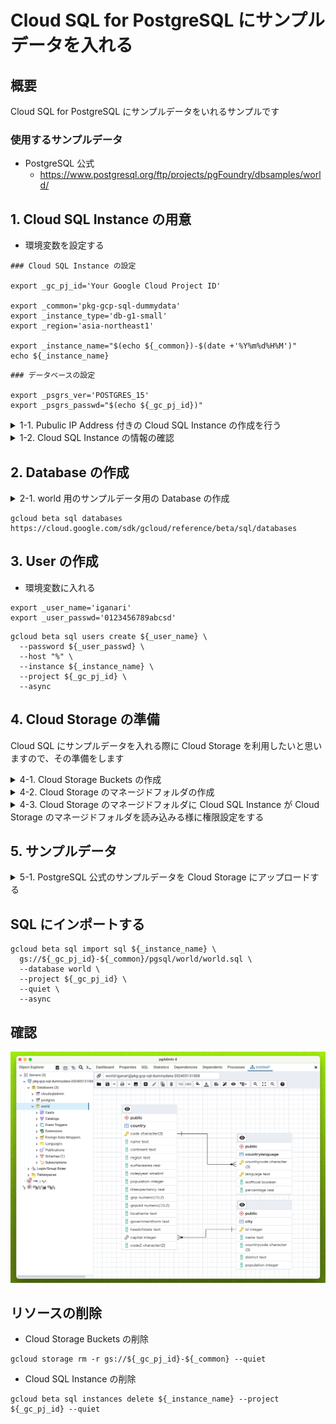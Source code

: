 # Cloud SQL for PostgreSQL にサンプルデータを入れる

## 概要

Cloud SQL for PostgreSQL にサンプルデータをいれるサンプルです

### 使用するサンプルデータ

- PostgreSQL 公式
  - https://www.postgresql.org/ftp/projects/pgFoundry/dbsamples/world/

## 1. Cloud SQL Instance の用意

+ 環境変数を設定する

```
### Cloud SQL Instance の設定

export _gc_pj_id='Your Google Cloud Project ID'

export _common='pkg-gcp-sql-dummydata'
export _instance_type='db-g1-small'
export _region='asia-northeast1'

export _instance_name="$(echo ${_common})-$(date +'%Y%m%d%H%M')"
echo ${_instance_name}
```
```
### データベースの設定

export _psgrs_ver='POSTGRES_15'
export _psgrs_passwd="$(echo ${_gc_pj_id})"
```

<details>
<summary>1-1. Pubulic IP Address 付きの Cloud SQL Instance の作成を行う</summary>

- [Cloud SQL の gcloud コマンド](../../_gcloud/) を参考に **Pubulic IP Address 付きの Cloud SQL Instance** の作成を行う

```
### Public IP Address のみ
gcloud beta sql instances create ${_instance_name} \
  --database-version ${_mysql_ver} \
  --root-password "${_mysql_root_passwd}" \
  --tier ${_instance_type} \
  --region ${_region} \
  --project ${_gc_pj_id} \
  --async
```

</details>

<details>
<summary>1-2. Cloud SQL Instance の情報の確認</summary>

```
gcloud beta sql instances describe ${_instance_name} --project ${_gc_pj_id} --format json
```
```
### サンプル

$ gcloud beta sql instances describe ${_instance_name} --project ${_gc_pj_id} --format json
{
  "backendType": "SECOND_GEN",
  "connectionName": "hogehoge:asia-northeast1:pkg-gcp-sql-dummydata-202405131008",
  "createTime": "2024-05-13T01:14:46.086Z",
  "databaseInstalledVersion": "POSTGRES_15_5",
  "databaseVersion": "POSTGRES_15",
  "etag": "af7fbe6eed450fee17bfdfdsafsdfdsgdsfasdfasdfasf",
  "gceZone": "asia-northeast1-b",
  "geminiConfig": {
    "activeQueryEnabled": false,
    "entitled": false,
    "googleVacuumMgmtEnabled": false,
    "indexAdvisorEnabled": false,
    "oomSessionCancelEnabled": false
  },

...
```

</details>

## 2. Database の作成

<details>
<summary>2-1. world 用のサンプルデータ用の Database の作成</summary>

```
export _database_name='world'
export _database_character_set='utf8'
```
```
gcloud beta sql databases create ${_database_name} \
  --instance ${_instance_name} \
  --charset ${_database_character_set} \
  --project ${_gc_pj_id} \
  --async
```

</details>

```
gcloud beta sql databases
https://cloud.google.com/sdk/gcloud/reference/beta/sql/databases
```

## 3. User の作成

+ 環境変数に入れる

```
export _user_name='iganari'
export _user_passwd='0123456789abcsd'
```
```
gcloud beta sql users create ${_user_name} \
  --password ${_user_passwd} \
  --host "%" \
  --instance ${_instance_name} \
  --project ${_gc_pj_id} \
  --async
```

## 4. Cloud Storage の準備

Cloud SQL にサンプルデータを入れる際に Cloud Storage を利用したいと思いますので、その準備をします

<details>
<summary>4-1. Cloud Storage Buckets の作成</summary>

- Buckets 自体は `Uniform` で作成する

```
gcloud storage buckets create gs://${_gc_pj_id}-${_common} \
  --location ${_region} \
  --uniform-bucket-level-access \
  --project ${_gc_pj_id}
```

</details>

<details>
<summary>4-2. Cloud Storage のマネージドフォルダの作成</summary>

- [マネージドフォルダ](https://cloud.google.com/storage/docs/creating-managing-managed-folders?hl=en#command-line) を作成する
  - フォルダレベルで権限を付与することが出来るため

```
gcloud storage managed-folders create gs://${_gc_pj_id}-${_common}/pgsql --project ${_gc_pj_id}
```

</details>


<details>
<summary>4-3. Cloud Storage のマネージドフォルダに Cloud SQL Instance が Cloud Storage のマネージドフォルダを読み込みる様に権限設定をする</summary>

- Cloud SQL Instance の Service Account を調べる

```
gcloud beta sql instances describe ${_instance_name} --project ${_gc_pj_id} --format json | jq -r .serviceAccountEmailAddress

export _sql_instance_sa=`gcloud beta sql instances describe ${_instance_name} --project ${_gc_pj_id} --format json | jq -r .serviceAccountEmailAddress`
echo ${_sql_instance_sa}
```

- マネージドフォルダの権限の設定
  - https://cloud.google.com/storage/docs/access-control/using-iam-for-managed-folders?hl=en
  - JSON を用いる必要がある

- JSON ファイルの作成

```
export _role='roles/storage.objectViewer'
export _member=`echo serviceAccount:${_sql_instance_sa}`
```
```
cat << __EOF__ > permission.json
{
  "bindings":[
    {
      "role": "${_role}",
      "members":[
        "${_member}"
      ]
    }
  ]
}
__EOF__
```

- 権限の設定

```
gcloud storage managed-folders set-iam-policy \
  gs://${_gc_pj_id}-${_common}/pgsql \
  permission.json \
  --project ${_gc_pj_id}
```

</details>



## 5. サンプルデータ

<details>
<summary>5-1. PostgreSQL 公式のサンプルデータを Cloud Storage にアップロードする</summary>

```
https://ftp.postgresql.org/pub/projects/pgFoundry/dbsamples/world/world-1.0/world-1.0.tar.gz
```

- ダウンロードと tar.gz の解凍

```
cd /tmp

curl -O https://ftp.postgresql.org/pub/projects/pgFoundry/dbsamples/world/world-1.0/world-1.0.tar.gz
tar -zxvf ./world-1.0.tar.gz
```

- サンプルデータの確認

```
ls -la dbsamples-0.1/world/
```
```
### 例

$ ls -la dbsamples-0.1/world/
total 208
drwxr-xr-x 2 iganari iganari   4096 Nov 10  2005 .
drwxr-xr-x 3 iganari iganari   4096 Nov 10  2005 ..
-rw-r--r-- 1 iganari iganari    414 Nov 10  2005 README
-rw-r--r-- 1 iganari iganari 198552 Nov 10  2005 world.sql
```

- Cloud Storage にアップロード

```
gcloud storage cp -r dbsamples-0.1/world gs://${_gc_pj_id}-${_common}/pgsql/
```

</details>


## SQL にインポートする


```
gcloud beta sql import sql ${_instance_name} \
  gs://${_gc_pj_id}-${_common}/pgsql/world/world.sql \
  --database world \
  --project ${_gc_pj_id} \
  --quiet \
  --async
```


## 確認

![](./_img/01.png)


## リソースの削除

- Cloud Storage Buckets の削除

```
gcloud storage rm -r gs://${_gc_pj_id}-${_common} --quiet
```

- Cloud SQL Instance の削除

```
gcloud beta sql instances delete ${_instance_name} --project ${_gc_pj_id} --quiet
```